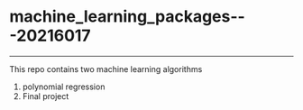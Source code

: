 # machine_learning_packages---20216017
---
This repo contains two machine learning algorithms
1. polynomial regression
2. Final project 
